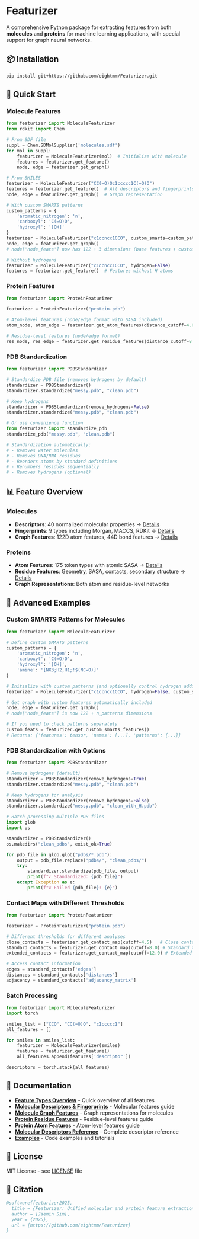 # Featurizer

A comprehensive Python package for extracting features from both **molecules** and **proteins** for machine learning applications, with special support for graph neural networks.


## 📦 Installation

```bash
pip install git+https://github.com/eightmm/Featurizer.git
```

## 🚀 Quick Start

### Molecule Features
```python
from featurizer import MoleculeFeaturizer
from rdkit import Chem

# From SDF file
suppl = Chem.SDMolSupplier('molecules.sdf')
for mol in suppl:
    featurizer = MoleculeFeaturizer(mol)  # Initialize with molecule
    features = featurizer.get_feature()
    node, edge = featurizer.get_graph()

# From SMILES
featurizer = MoleculeFeaturizer("CC(=O)Oc1ccccc1C(=O)O")
features = featurizer.get_feature()  # All descriptors and fingerprints
node, edge = featurizer.get_graph()  # Graph representation

# With custom SMARTS patterns
custom_patterns = {
    'aromatic_nitrogen': 'n',
    'carboxyl': 'C(=O)O',
    'hydroxyl': '[OH]'
}
featurizer = MoleculeFeaturizer("c1ccncc1CCO", custom_smarts=custom_patterns)
node, edge = featurizer.get_graph()
# node['node_feats'] now has 122 + 3 dimensions (base features + custom patterns)

# Without hydrogens
featurizer = MoleculeFeaturizer("c1ccncc1CCO", hydrogen=False)
features = featurizer.get_feature()  # Features without H atoms
```

### Protein Features
```python
from featurizer import ProteinFeaturizer

featurizer = ProteinFeaturizer("protein.pdb")

# Atom-level features (node/edge format with SASA included)
atom_node, atom_edge = featurizer.get_atom_features(distance_cutoff=4.0)

# Residue-level features (node/edge format)
res_node, res_edge = featurizer.get_residue_features(distance_cutoff=8.0)
```

### PDB Standardization
```python
from featurizer import PDBStandardizer

# Standardize PDB file (removes hydrogens by default)
standardizer = PDBStandardizer()
standardizer.standardize("messy.pdb", "clean.pdb")

# Keep hydrogens
standardizer = PDBStandardizer(remove_hydrogens=False)
standardizer.standardize("messy.pdb", "clean.pdb")

# Or use convenience function
from featurizer import standardize_pdb
standardize_pdb("messy.pdb", "clean.pdb")

# Standardization automatically:
# - Removes water molecules
# - Removes DNA/RNA residues
# - Reorders atoms by standard definitions
# - Renumbers residues sequentially
# - Removes hydrogens (optional)
```

## 📊 Feature Overview

### Molecules
- **Descriptors**: 40 normalized molecular properties → [Details](docs/molecular_descriptors.md)
- **Fingerprints**: 9 types including Morgan, MACCS, RDKit → [Details](docs/molecule_feature.md)
- **Graph Features**: 122D atom features, 44D bond features → [Details](docs/molecule_graph.md)

### Proteins
- **Atom Features**: 175 token types with atomic SASA → [Details](docs/protein_atom_feature.md)
- **Residue Features**: Geometry, SASA, contacts, secondary structure → [Details](docs/protein_residue_feature.md)
- **Graph Representations**: Both atom and residue-level networks

## 🔧 Advanced Examples

### Custom SMARTS Patterns for Molecules
```python
from featurizer import MoleculeFeaturizer

# Define custom SMARTS patterns
custom_patterns = {
    'aromatic_nitrogen': 'n',
    'carboxyl': 'C(=O)O',
    'hydroxyl': '[OH]',
    'amine': '[NX3;H2,H1;!$(NC=O)]'
}

# Initialize with custom patterns (and optionally control hydrogen addition)
featurizer = MoleculeFeaturizer("c1ccncc1CCO", hydrogen=False, custom_smarts=custom_patterns)

# Get graph with custom features automatically included
node, edge = featurizer.get_graph()
# node['node_feats'] is now 122 + n_patterns dimensions

# If you need to check patterns separately
custom_feats = featurizer.get_custom_smarts_features()
# Returns: {'features': tensor, 'names': [...], 'patterns': {...}}
```

### PDB Standardization with Options
```python
from featurizer import PDBStandardizer

# Remove hydrogens (default)
standardizer = PDBStandardizer(remove_hydrogens=True)
standardizer.standardize("messy.pdb", "clean.pdb")

# Keep hydrogens for analysis
standardizer = PDBStandardizer(remove_hydrogens=False)
standardizer.standardize("messy.pdb", "clean_with_H.pdb")

# Batch processing multiple PDB files
import glob
import os

standardizer = PDBStandardizer()
os.makedirs("clean_pdbs", exist_ok=True)

for pdb_file in glob.glob("pdbs/*.pdb"):
    output = pdb_file.replace("pdbs/", "clean_pdbs/")
    try:
        standardizer.standardize(pdb_file, output)
        print(f"✓ Standardized: {pdb_file}")
    except Exception as e:
        print(f"✗ Failed {pdb_file}: {e}")
```

### Contact Maps with Different Thresholds
```python
from featurizer import ProteinFeaturizer

featurizer = ProteinFeaturizer("protein.pdb")

# Different thresholds for different analyses
close_contacts = featurizer.get_contact_map(cutoff=4.5)   # Close contacts only
standard_contacts = featurizer.get_contact_map(cutoff=8.0) # Standard threshold
extended_contacts = featurizer.get_contact_map(cutoff=12.0) # Extended interactions

# Access contact information
edges = standard_contacts['edges']
distances = standard_contacts['distances']
adjacency = standard_contacts['adjacency_matrix']
```

### Batch Processing
```python
from featurizer import MoleculeFeaturizer
import torch

smiles_list = ["CCO", "CC(=O)O", "c1ccccc1"]
all_features = []

for smiles in smiles_list:
    featurizer = MoleculeFeaturizer(smiles)
    features = featurizer.get_feature()
    all_features.append(features['descriptor'])

descriptors = torch.stack(all_features)
```


## 📖 Documentation

- **[Feature Types Overview](docs/feature_types.md)** - Quick overview of all features
- **[Molecular Descriptors & Fingerprints](docs/molecule_feature.md)** - Molecular features guide
- **[Molecule Graph Features](docs/molecule_graph.md)** - Graph representations for molecules
- **[Protein Residue Features](docs/protein_residue_feature.md)** - Residue-level features guide
- **[Protein Atom Features](docs/protein_atom_feature.md)** - Atom-level features guide
- **[Molecular Descriptors Reference](docs/molecular_descriptors.md)** - Complete descriptor reference
- **[Examples](examples/)** - Code examples and tutorials

## 📄 License

MIT License - see [LICENSE](LICENSE) file

## 📖 Citation

```bibtex
@software{featurizer2025,
  title = {Featurizer: Unified molecular and protein feature extraction},
  author = {Jaemin Sim},
  year = {2025},
  url = {https://github.com/eightmm/Featurizer}
}
```


